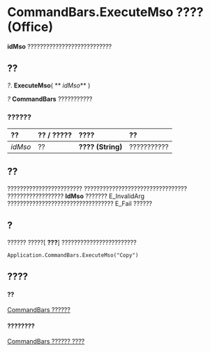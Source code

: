 
# CommandBars.ExecuteMso ???? (Office)

 **idMso** ???????????????????????????


## ??

 _?_. **ExecuteMso**( ** _idMso_** )

 _?_ **CommandBars** ???????????


### ??????



|**??**|**?? / ?????**|**????**|**??**|
|:-----|:-----|:-----|:-----|
| _idMso_|??|**???? (String)**|???????????|

## ??

???????????????????????? ????????????????????????????????? ?????????????????? **IdMso** ??????? E_InvalidArg ?????????????????????????????????? E_Fail ??????


## ?

?????? ?????[ **???**] ????????????????????????


```
Application.CommandBars.ExecuteMso("Copy")
```


## ????


#### ??


[CommandBars ??????](0e312e21-14ee-5055-d604-b66e61c53b47.md)
#### ????????


[CommandBars ?????? ????](http://msdn.microsoft.com/library/c11db22d-b7bb-20a2-a455-e441cb8d5bc0%28Office.15%29.aspx)